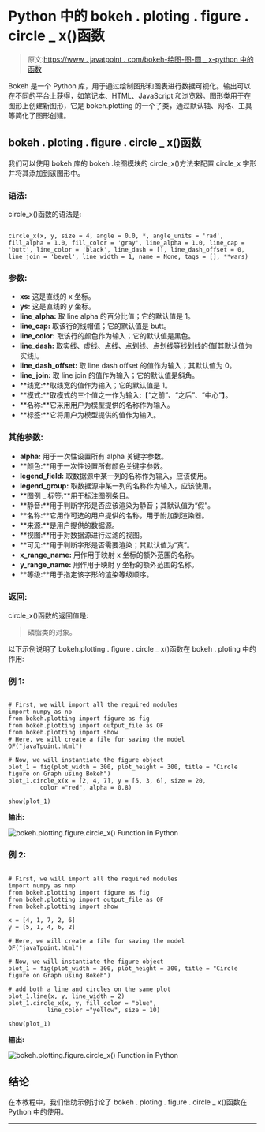 # Python 中的 bokeh . ploting . figure . circle _ x()函数

> 原文:[https://www . javatpoint . com/bokeh-绘图-图-圆 _ x-python 中的函数](https://www.javatpoint.com/bokeh-plotting-figure-circle_x-function-in-python)

Bokeh 是一个 Python 库，用于通过绘制图形和图表进行数据可视化。输出可以在不同的平台上获得，如笔记本、HTML、JavaScript 和浏览器。图形类用于在图形上创建新图形，它是 bokeh.plotting 的一个子类，通过默认轴、网格、工具等简化了图形创建。

## bokeh . ploting . figure . circle _ x()函数

我们可以使用 bokeh 库的 bokeh .绘图模块的 circle_x()方法来配置 circle_x 字形并将其添加到该图形中。

### 语法:

circle_x()函数的语法是:

```

circle_x(x, y, size = 4, angle = 0.0, *, angle_units = 'rad', fill_alpha = 1.0, fill_color = 'gray', line_alpha = 1.0, line_cap = 'butt', line_color = 'black', line_dash = [], line_dash_offset = 0, line_join = 'bevel', line_width = 1, name = None, tags = [], **wars)

```

### 参数:

*   **xs:** 这是直线的 x 坐标。
*   **ys:** 这是直线的 y 坐标。
*   **line_alpha:** 取 line alpha 的百分比值；它的默认值是 1。
*   **line_cap:** 取该行的线帽值；它的默认值是 butt。
*   **line_color:** 取该行的颜色作为输入；它的默认值是黑色。
*   **line_dash:** 取实线、虚线、点线、点划线、点划线等线划线的值[其默认值为实线]。
*   **line_dash_offset:** 取 line dash offset 的值作为输入；其默认值为 0。
*   **line_join:** 取 line join 的值作为输入；它的默认值是斜角。
*   **线宽:**取线宽的值作为输入；它的默认值是 1。
*   **模式:**取模式的三个值之一作为输入:【“之前”、“之后”、“中心”】。
*   **名称:**它采用用户为模型提供的名称作为输入。
*   **标签:**它将用户为模型提供的值作为输入。

### 其他参数:

*   **alpha:** 用于一次性设置所有 alpha 关键字参数。
*   **颜色:**用于一次性设置所有颜色关键字参数。
*   **legend_field:** 取数据源中某一列的名称作为输入，应该使用。
*   **legend_group:** 取数据源中某一列的名称作为输入，应该使用。
*   **图例 _ 标签:**用于标注图例条目。
*   **静音:**用于判断字形是否应该渲染为静音；其默认值为“假”。
*   **名称:**它用作可选的用户提供的名称，用于附加到渲染器。
*   **来源:**是用户提供的数据源。
*   **视图:**用于对数据源进行过滤的视图。
*   **可见:**用于判断字形是否需要渲染；其默认值为“真”。
*   **x_range_name:** 用作用于映射 x 坐标的额外范围的名称。
*   **y_range_name:** 用作用于映射 y 坐标的额外范围的名称。
*   **等级:**用于指定该字形的渲染等级顺序。

### 返回:

circle_x()函数的返回值是:

> 磷脂类的对象。

以下示例说明了 bokeh.plotting . figure . circle _ x()函数在 bokeh . ploting 中的作用:

### 例 1:

```

# First, we will import all the required modules
import numpy as np 
from bokeh.plotting import figure as fig
from bokeh.plotting import output_file as OF
from bokeh.plotting import show 
# Here, we will create a file for saving the model 
OF("javaTpoint.html") 

# Now, we will instantiate the figure object 
plot_1 = fig(plot_width = 300, plot_height = 300, title = "Circle figure on Graph using Bokeh")
plot_1.circle_x(x = [2, 4, 7], y = [5, 3, 6], size = 20,
         color ="red", alpha = 0.8)

show(plot_1)

```

**输出:**

![bokeh.plotting.figure.circle_x() Function in Python](../Images/52e69aaf83e1968c024e28dfe077652e.png)

### 例 2:

```

# First, we will import all the required modules
import numpy as nmp 
from bokeh.plotting import figure as fig
from bokeh.plotting import output_file as OF
from bokeh.plotting import show 

x = [4, 1, 7, 2, 6]
y = [5, 1, 4, 6, 2]

# Here, we will create a file for saving the model 
OF("javaTpoint.html") 

# Now, we will instantiate the figure object 
plot_1 = fig(plot_width = 300, plot_height = 300, title = "Circle figure on Graph using Bokeh")

# add both a line and circles on the same plot
plot_1.line(x, y, line_width = 2)
plot_1.circle_x(x, y, fill_color = "blue",
           line_color ="yellow", size = 10)

show(plot_1)

```

**输出:**

![bokeh.plotting.figure.circle_x() Function in Python](../Images/981d6e68c773aab48ead92bd28bc62cd.png)

## 结论

在本教程中，我们借助示例讨论了 bokeh . ploting . figure . circle _ x()函数在 Python 中的使用。

* * *